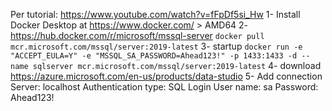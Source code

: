 Per tutorial: https://www.youtube.com/watch?v=fFpDf5si_Hw
1- Install Docker Desktop at https://www.docker.com/ > AMD64
2- https://hub.docker.com/r/microsoft/mssql-server
```docker pull mcr.microsoft.com/mssql/server:2019-latest```
3- startup 
```docker run -e "ACCEPT_EULA=Y" -e "MSSQL_SA_PASSWORD=Ahead123!" -p 1433:1433 -d --name sqlserver mcr.microsoft.com/mssql/server:2019-latest```
4- download https://azure.microsoft.com/en-us/products/data-studio
5- Add connection
Server: localhost
Authentication type: SQL Login
User name: sa
Password: Ahead123!
